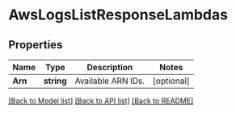 # AwsLogsListResponseLambdas

## Properties

Name | Type | Description | Notes
------------ | ------------- | ------------- | -------------
**Arn** | **string** | Available ARN IDs. | [optional] 

[[Back to Model list]](../README.md#documentation-for-models) [[Back to API list]](../README.md#documentation-for-api-endpoints) [[Back to README]](../README.md)


